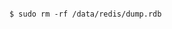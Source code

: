 <!-- usedin: [ _includes/_inlines/AddIns/common/database-backups/database-backups_note-v1.md] -->

```

$ sudo rm -rf /data/redis/dump.rdb

```
